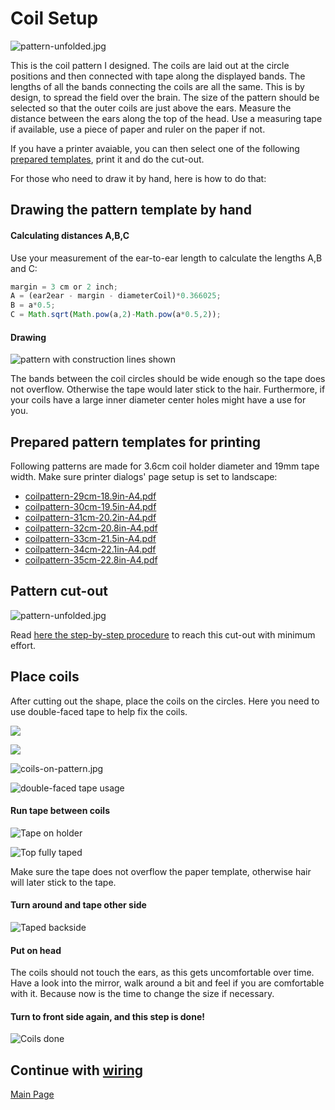 
# Coil Setup

![pattern-unfolded.jpg](../photos/pattern-unfolded.jpg)

This is the coil pattern I designed. The coils are laid out at the circle positions and then connected with tape along the displayed bands.
The lengths of all the bands connecting the coils are all the same. This is by design, to spread the field over the brain.
The size of the pattern should be selected so that the outer coils are just above the ears.
Measure the distance between the ears along the top of the head. Use a measuring tape if available, use a piece of paper and ruler on the paper if not.

If you have a printer avaiable, you can then select one of the following [prepared templates](#prepared-pattern-templates-for-printing), print it and do the cut-out.

For those who need to draw it by hand, here is how to do that:

## Drawing the pattern template by hand

#### Calculating distances A,B,C

Use your measurement of the ear-to-ear length to calculate the lengths A,B and C:

```javascript
margin = 3 cm or 2 inch;
A = (ear2ear - margin - diameterCoil)*0.366025;
B = a*0.5;
C = Math.sqrt(Math.pow(a,2)-Math.pow(a*0.5,2));
```

#### Drawing

![pattern with construction lines shown](../images/handdrawing-construction-lines.png)

The bands between the coil circles should be wide enough so the tape does not overflow. Otherwise the tape would later stick to the hair.
Furthermore, if your coils have a large inner diameter center holes might have a use for you. 

## Prepared pattern templates for printing

Following patterns are made for 3.6cm coil holder diameter and 19mm tape width.
Make sure printer dialogs' page setup is set to landscape:
- [coilpattern-29cm-18.9in-A4.pdf](../print-patterns/coilpattern-29cm-18.9in-A4.pdf)
- [coilpattern-30cm-19.5in-A4.pdf](../print-patterns/coilpattern-30cm-19.5in-A4.pdf)
- [coilpattern-31cm-20.2in-A4.pdf](../print-patterns/coilpattern-31cm-20.2in-A4.pdf)
- [coilpattern-32cm-20.8in-A4.pdf](../print-patterns/coilpattern-32cm-20.8in-A4.pdf)
- [coilpattern-33cm-21.5in-A4.pdf](../print-patterns/coilpattern-33cm-21.5in-A4.pdf)
- [coilpattern-34cm-22.1in-A4.pdf](../print-patterns/coilpattern-34cm-22.1in-A4.pdf)
- [coilpattern-35cm-22.8in-A4.pdf](../print-patterns/coilpattern-35cm-22.8in-A4.pdf)

  
## Pattern cut-out

![pattern-unfolded.jpg](../photos/pattern-unfolded.jpg)

Read [here the step-by-step procedure](../cutout/README.md) to reach this cut-out with minimum effort.

## Place coils

After cutting out the shape, place the coils on the circles. Here you need to use double-faced tape to help fix the coils.

![](../photos/pattern-with-double-faced-tape1.jpg)

![](../photos/pattern-with-double-faced-tape2.jpg)

![coils-on-pattern.jpg](../photos/coils-on-pattern.jpg)

![double-faced tape usage](../photos/double-faced-tape.jpg)

#### Run tape between coils

![Tape on holder](../photos/tape-1st.jpg)

![Top fully taped](../photos/first-side-fully-taped.jpg)

Make sure the tape does not overflow the paper template, otherwise hair will later stick to the tape.

#### Turn around and tape other side

![Taped backside](../photos/backside-fully-taped.jpg)

#### Put on head

The coils should not touch the ears, as this gets uncomfortable over time.
Have a look into the mirror, walk around a bit and feel if you are comfortable with it.
Because now is the time to change the size if necessary.

#### Turn to front side again, and this step is done!

![Coils done](../photos/fully-taped.jpg)

## Continue with [wiring](../wiring/README.md)

[Main Page](../README.md)
